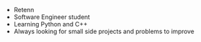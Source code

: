 - Retenn
- Software Engineer student
- Learning Python and C++
- Always looking for small side projects and problems to improve

<!---
Retenn/Retenn is a ✨ special ✨ repository because its `README.md` (this file) appears on your GitHub profile.
You can click the Preview link to take a look at your changes.
--->
